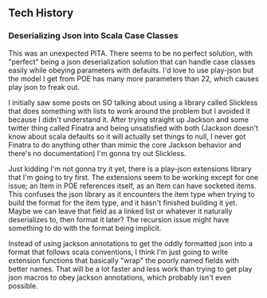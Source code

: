 ## Tech History


### Deserializing Json into Scala Case Classes

This was an unexpected PITA. There seems to be no perfect solution, with "perfect" being a json deserialization
solution that can handle case classes easily while obeying parameters with defaults. I'd love to use play-json but
the model I get from POE has many more parameters than 22, which causes play json to freak out. 

I initially saw some posts on SO talking about using a library called Slickless that does something with lists to work 
around the problem but I avoided it because I didn't understand it. After trying straight up Jackson and some twitter 
thing called Finatra and being unsatisfied with both (Jackson doesn't know about scala defaults so it will actually set 
things to null, I never got Finatra to do anything other than mimic the core Jackson behavior and there's no 
documentation) I'm gonna try out Slickless.

Just kidding I'm not gonna try it yet, there is a play-json extensions library that I'm going to try first. The extensions
seem to be working except for one issue; an Item in POE references itself, as an Item can have socketed items. This confuses
the json library as it encounters the item type when trying to build the format for the item type, and it hasn't 
finished building it yet. Maybe we can leave that field as a linked list or whatever it naturally deserializes to, then
format it later? The recursion issue might have something to do with the format being implicit.

Instead of using jackson annotations to get the oddly formatted json into a format that follows scala conventions, I 
think I'm just going to write extension functions that basically "wrap" the poorly named fields with better names. That
will be a lot faster and less work than trying to get play json macros to obey jackson annotations, which probably 
isn't even possible.

### 
